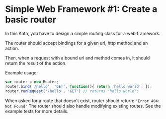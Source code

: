 # Simple Web Framework #1: Create a basic router

In this Kata, you have to design a simple routing class for a web framework.

The router should accept bindings for a given url, http method and an action.

Then, when a request with a bound url and method comes in, it should return the result of the action.

Example usage:
```javascript
var router = new Router;
router.bind('/hello', 'GET', function(){ return 'hello world'; });
router.runRequest('/hello', 'GET') // returns 'hello world';
```

When asked for a route that doesn't exist, router should return:
`'Error 404: Not Found'`
The router should also handle modifying existing routes. See the example tests for more details.
